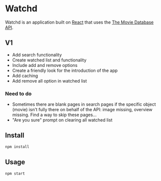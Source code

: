 # Watchd

Watchd is an application built on [React](http://reactjs.org/) that uses the [The Movie Database API](https://api.themoviedb.org/).

## V1

* Add search functionality
* Create watched list and functionality
* Include add and remove options
* Create a friendly look for the introduction of the app
* Add caching
* Add remove all option in watched list

### Need to do

* Sometimes there are blank pages in search pages if the specific object (movie) isn't fully there on behalf of the API: image missing, overview missing. Find a way to skip these pages... 
* "Are you sure" prompt on clearing all watched list 

## Install

```bash
npm install
```

## Usage

```bash
npm start
```